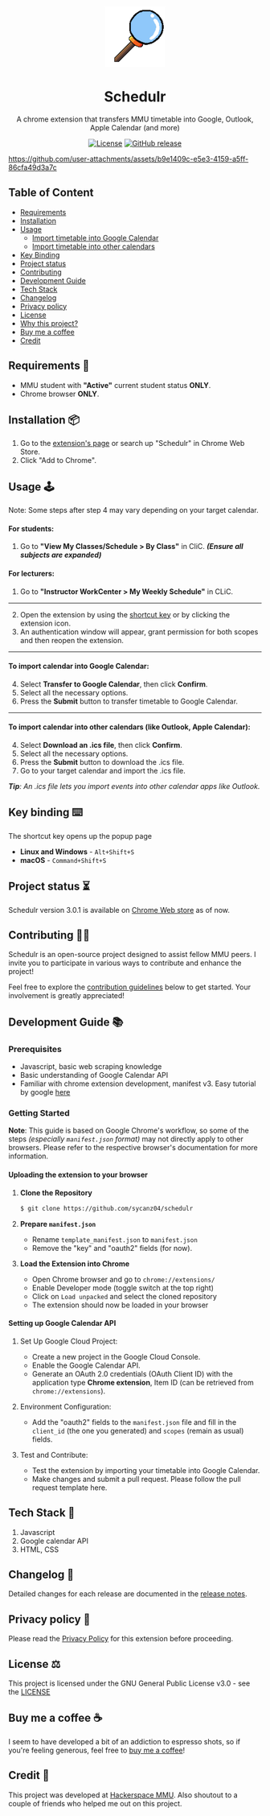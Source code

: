 <div align="center">
  <img src="./images/magnify128.png" alt="NeoHtop Logo" width="120" />
  <h1>Schedulr</h1>
  <p>A chrome extension that transfers MMU timetable into Google, Outlook, Apple Calendar (and more)</p>

  [![License](https://img.shields.io/github/license/sycanz04/schedulr)](https://github.com/sycanz04/schedulr/blob/main/LICENSE)
  [![GitHub release](https://img.shields.io/github/v/release/sycanz04/schedulr)](https://github.com/sycanz04/schedulr/releases)
</div>

https://github.com/user-attachments/assets/b9e1409c-e5e3-4159-a5ff-86cfa49d3a7c

## Table of Content
- [Requirements](https://github.com/sycanz04/schedulr?tab=readme-ov-file#requirements-)
- [Installation](https://github.com/sycanz04/schedulr?tab=readme-ov-file#installation-)
- [Usage](https://github.com/sycanz04/schedulr?tab=readme-ov-file#usage-%EF%B8%8F)
  - [Import timetable into Google Calendar](https://github.com/sycanz04/schedulr?tab=readme-ov-file#to-import-calendar-into-google-calendar)
  - [Import timetable into other calendars](https://github.com/sycanz04/schedulr?tab=readme-ov-file#to-import-calendar-into-other-calendars-like-outlook-apple-calendar)
- [Key Binding](https://github.com/sycanz04/schedulr?tab=readme-ov-file#key-binding-%EF%B8%8F)
- [Project status](https://github.com/sycanz04/schedulr?tab=readme-ov-file#project-status-)
- [Contributing](https://github.com/sycanz04/schedulr/tree/docs?tab=readme-ov-file#contributing-)
- [Development Guide](https://github.com/sycanz04/schedulr/tree/docs?tab=readme-ov-file#development-guide-)
- [Tech Stack](https://github.com/sycanz04/schedulr?tab=readme-ov-file#tech-stack-)
- [Changelog](https://github.com/sycanz04/schedulr?tab=readme-ov-file#changelog-)
- [Privacy policy](https://github.com/sycanz04/schedulr?tab=readme-ov-file#privacy-policy-)
- [License](https://github.com/sycanz04/schedulr?tab=readme-ov-file#license-%EF%B8%8F)
- [Why this project?](https://github.com/sycanz04/schedulr?tab=readme-ov-file#why-this-project-)
- [Buy me a coffee](https://github.com/sycanz04/schedulr?tab=readme-ov-file#buy-me-a-coffee-)
- [Credit](https://github.com/sycanz04/schedulr?tab=readme-ov-file#credit-)

## Requirements 👀
- MMU student with **"Active"** current student status **ONLY**.
- Chrome browser **ONLY**.

## Installation 📦
1. Go to the [extension's page](https://chromewebstore.google.com/detail/schedulr/ofaflpillnejkhmkefmcpoamjeaghipp) or search up "Schedulr" in Chrome Web Store.
2. Click "Add to Chrome".

## Usage 🕹️
Note: Some steps after step 4 may vary depending on your target calendar.

#### For students:
1. Go to **"View My Classes/Schedule > By Class"** in CliC. ***(Ensure all subjects are expanded)***

#### For lecturers:
1. Go to **"Instructor WorkCenter > My Weekly Schedule"** in CLiC.

---

2. Open the extension by using the [shortcut key](https://github.com/sycanz04/schedulr?tab=readme-ov-file#key-binding-) or by clicking the extension icon.
3. An authentication window will appear, grant permission for both scopes and then reopen the extension.

---

#### To import calendar into Google Calendar:
4. Select **Transfer to Google Calendar**, then click **Confirm**.
5. Select all the necessary options.
6. Press the **Submit** button to transfer timetable to Google Calendar.

--- 

#### To import calendar into other calendars (like Outlook, Apple Calendar):
4. Select **Download an .ics file**, then click **Confirm**.
5. Select all the necessary options.
6. Press the **Submit** button to download the .ics file.
7. Go to your target calendar and import the .ics file.

***Tip**: An .ics file lets you import events into other calendar apps like Outlook.*

## Key binding ⌨️
The shortcut key opens up the popup page
- **Linux and Windows** - `Alt+Shift+S`
- **macOS** - `Command+Shift+S`

## Project status ⏳
Schedulr version 3.0.1 is available on [Chrome Web store](https://chromewebstore.google.com/detail/schedulr/ofaflpillnejkhmkefmcpoamjeaghipp) as of now.

## Contributing 🤝🏻
Schedulr is an open-source project designed to assist fellow MMU peers. I invite you to participate in various ways to contribute and enhance the project!

Feel free to explore the [contribution guidelines](https://github.com/sycanz04/schedulr/blob/main/.github/CONTRIBUTING.md) below to get started. Your involvement is greatly appreciated!

## Development Guide 📚
### Prerequisites
- Javascript, basic web scraping knowledge
- Basic understanding of Google Calendar API
- Familiar with chrome extension development, manifest v3. Easy tutorial by google [here](https://developer.chrome.com/docs/extensions/mv3/getstarted/)

### Getting Started
**Note**: This guide is based on Google Chrome's workflow, so some of the steps *(especially `manifest.json` format)* may not directly apply to other browsers. Please refer to the respective browser's documentation for more information.

#### Uploading the extension to your browser
1. **Clone the Repository**  
   ```bash
   $ git clone https://github.com/sycanz04/schedulr
   ```

2. **Prepare `manifest.json`**
   - Rename `template_manifest.json` to `manifest.json`
   - Remove the "key" and "oauth2" fields (for now).

3. **Load the Extension into Chrome**
   - Open Chrome browser and go to `chrome://extensions/`
   - Enable Developer mode (toggle switch at the top right)
   - Click on `Load unpacked` and select the cloned repository
   - The extension should now be loaded in your browser

#### Setting up Google Calendar API
1. Set Up Google Cloud Project:
    - Create a new project in the Google Cloud Console.
    - Enable the Google Calendar API.
    - Generate an OAuth 2.0 credentials (OAuth Client ID) with the application type **Chrome extension**, Item ID (can be retrieved from `chrome://extensions`).

2. Environment Configuration:
    - Add the "oauth2" fields to the `manifest.json` file and fill in the `client_id` (the one you generated) and `scopes` (remain as usual) fields.

3. Test and Contribute:
    - Test the extension by importing your timetable into Google Calendar.
    - Make changes and submit a pull request. Please follow the pull request template here.

## Tech Stack 🚀
1. Javascript
2. Google calendar API
3. HTML, CSS

## Changelog 📁
Detailed changes for each release are documented in the [release notes](https://github.com/sycanz04/schedulr/releases).

## Privacy policy 📜
Please read the [Privacy Policy](https://www.mmuschedulr.com/privacy-policy.html) for this extension before proceeding.

## License ⚖️
This project is licensed under the GNU General Public License v3.0 - see the [LICENSE](https://github.com/sycanz04/schedulr/blob/main/LICENSE)

## Buy me a coffee ☕
I seem to have developed a bit of an addiction to espresso shots, so if you're feeling generous, feel free to [buy me a coffee](https://ko-fi.com/sycanz)!

## Credit 🎉
This project was developed at [Hackerspace MMU](https://hackerspacemmu.rocks/). Also shoutout to a couple of friends who helped me out on this project.
